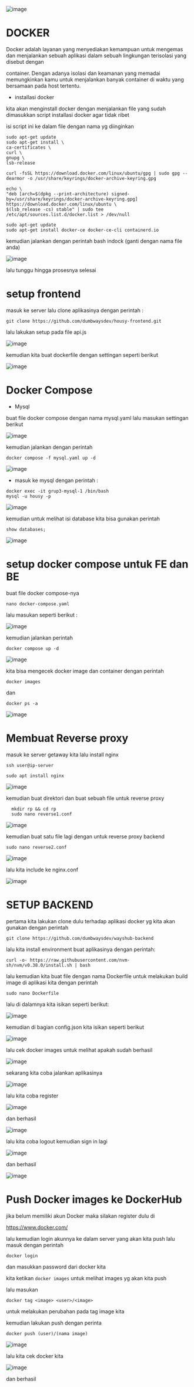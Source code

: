 

![image](https://user-images.githubusercontent.com/18206510/190534684-4162ee1c-666c-4dd8-a270-6f29a5a7df16.png)







# DOCKER




Docker adalah layanan yang menyediakan kemampuan untuk mengemas dan menjalankan sebuah aplikasi dalam sebuah lingkungan terisolasi yang disebut dengan

container. Dengan adanya isolasi dan keamanan yang memadai memungkinkan kamu untuk menjalankan banyak container di waktu yang bersamaan pada host tertentu.

- installasi docker


kita akan menginstall docker dengan menjalankan file yang sudah dimasukkan script installasi docker agar tidak ribet

isi script ini ke dalam file dengan nama yg diinginkan

```
sudo apt-get update
sudo apt-get install \
ca-certificates \
curl \
gnupg \
lsb-release
    
curl -fsSL https://download.docker.com/linux/ubuntu/gpg | sudo gpg --dearmor -o /usr/share/keyrings/docker-archive-keyring.gpg

echo \
"deb [arch=$(dpkg --print-architecture) signed-by=/usr/share/keyrings/docker-archive-keyring.gpg] https://download.docker.com/linux/ubuntu \
$(lsb_release -cs) stable" | sudo tee /etc/apt/sources.list.d/docker.list > /dev/null

sudo apt-get update
sudo apt-get install docker-ce docker-ce-cli containerd.io
```


kemudian jalankan dengan perintah bash indock (ganti dengan nama file anda)


![image](https://user-images.githubusercontent.com/18206510/190321884-aaa31677-39a9-444c-ae59-8e488c5c2b3b.png)


lalu tunggu hingga prosesnya selesai


# setup frontend


masuk ke server lalu clone aplikasinya dengan perintah :

```
git clone https://github.com/dumbwaysdev/housy-frontend.git
```

lalu lakukan setup pada file api.js


![image](https://user-images.githubusercontent.com/18206510/190451147-d5598b33-95b8-4f3f-83eb-7aaa3b1fae8a.png)



kemudian kita buat dockerfile dengan settingan seperti berikut



![image](https://user-images.githubusercontent.com/18206510/190451646-95ec9a50-04a7-4bc3-b8b1-4140dd0e560c.png)



# Docker Compose 

- Mysql


buat file docker compose dengan nama mysql.yaml lalu masukan settingan berikut



![image](https://user-images.githubusercontent.com/18206510/190452134-f808dc49-14cc-4f10-aeeb-8fee9acb4850.png)



kemudian jalankan dengan perintah 

```
docker compose -f mysql.yaml up -d
```


![image](https://user-images.githubusercontent.com/18206510/190452291-a0d12583-3318-40f7-825a-f30bbb3f0b62.png)


- masuk ke mysql dengan perintah :

```
docker exec -it grup3-mysql-1 /bin/bash
mysql -u housy -p
```

![image](https://user-images.githubusercontent.com/18206510/190455401-eaf3e679-6647-459b-9131-91dbc8580ce5.png)




kemudian untuk melihat isi database kita bisa gunakan perintah 

```
show databases;
```


![image](https://user-images.githubusercontent.com/18206510/190456130-52e930d9-a48b-47a1-b0ed-5b643b80f6b6.png)



# setup docker compose untuk FE dan BE


buat file docker compose-nya 

```nano docker-compose.yaml```


lalu masukan seperti berikut :


![image](https://user-images.githubusercontent.com/18206510/190456773-78224953-bfb3-40d7-a278-76699640c4ea.png)


kemudian jalankan perintah 


```docker compose up -d```


![image](https://user-images.githubusercontent.com/18206510/190457300-86f75104-74bd-45ff-8886-32e8f3b6c1c8.png)



kita bisa mengecek docker image dan container dengan perintah 


```docker images```

dan

```docker ps -a```



![image](https://user-images.githubusercontent.com/18206510/190457696-4f8357d0-1b71-4383-b8ee-e62e665e2eeb.png)



# Membuat Reverse proxy


masuk ke server getaway kita lalu install nginx

```ssh user@ip-server```


```
sudo apt install nginx
```



![image](https://user-images.githubusercontent.com/18206510/190459198-85b4bb74-1be4-44d9-96fb-69b5fa7f39c8.png)



kemudian buat direktori dan buat sebuah file untuk reverse proxy

```
  mkdir rp && cd rp
  sudo nano reverse1.conf
  ```


![image](https://user-images.githubusercontent.com/18206510/190460211-9f5f6c26-7bb9-4f2f-b87f-1c8849b584d2.png)



kemudian buat satu file lagi dengan untuk reverse proxy backend


```sudo nano reverse2.conf```



![image](https://user-images.githubusercontent.com/18206510/190460789-ad491372-9cbd-4bd2-8f18-c468a5855d7d.png)




lalu kita include ke nginx.conf



![image](https://user-images.githubusercontent.com/18206510/190461131-cbf16b8d-cd6a-44b4-9a43-c7d07b12ce72.png)


# SETUP BACKEND 

pertama kita lakukan clone dulu terhadap aplikasi docker yg kita akan gunakan dengan perintah 

```
git clone https://github.com/dumbwaysdev/wayshub-backend
```

lalu kita install environment buat aplikasinya dengan perintah:

```
curl -o- https://raw.githubusercontent.com/nvm-sh/nvm/v0.38.0/install.sh | bash
```


lalu kemudian kita buat file dengan nama Dockerfile untuk melakukan build image di aplikasi kita dengan perintah 

```
sudo nano Dockerfile
```

lalu di dalamnya kita isikan seperti berikut: 



![image](https://user-images.githubusercontent.com/18206510/190444161-c0584ae8-afa4-4a98-8f4d-10676492e69e.png)


kemudian di bagian config.json kita isikan seperti berikut



![image](https://user-images.githubusercontent.com/18206510/190444930-fa99434c-2c10-4bfd-a0d7-0222a4eb3c6e.png)



lalu cek docker images untuk melihat apakah sudah berhasil



![image](https://user-images.githubusercontent.com/18206510/189699700-67616a2c-2bfa-4171-ac14-34c82370eef3.png)



sekarang kita coba jalankan aplikasinya



![image](https://user-images.githubusercontent.com/18206510/190531265-bc4fd7f0-74f8-45e9-b6ba-b7de518e74e1.png)




lalu kita coba register 




![image](https://user-images.githubusercontent.com/18206510/190531420-5fe6657b-a9fc-46d0-80ae-7cd49111f7e8.png)



dan berhasil 



![image](https://user-images.githubusercontent.com/18206510/190531480-384fdb5c-7ad2-425b-b2fe-eab2f17ca4be.png)




lalu kita coba logout kemudian sign in lagi




![image](https://user-images.githubusercontent.com/18206510/190531657-aea0d014-beb7-4621-9d10-3fcad247d903.png)



dan berhasil


![image](https://user-images.githubusercontent.com/18206510/190531585-31bc38a3-5bb4-4dba-9da6-cb62fcf8a43d.png)




# Push Docker images ke DockerHub



jika belum memiliki akun Docker maka silakan register dulu di 


https://www.docker.com/


lalu kemudian login akunnya ke dalam server yang akan kita push lalu masuk dengan perintah 


```docker login```


dan masukkan password dari docker kita


kita ketikan ```docker images``` untuk melihat images yg akan kita push 


lalu masukan 

```
docker tag <image> <user>/<image>
```


untuk melakukan perubahan pada tag image kita



kemudian lakukan push dengan perinta 



```docker push (user)/(nama image)```



![image](https://user-images.githubusercontent.com/18206510/190534534-2868615f-0d67-4d64-bb27-df1b0f160e03.png)



lalu kita cek docker kita




![image](https://user-images.githubusercontent.com/18206510/190534629-e248011d-abe3-4402-bc78-f0dc87220730.png)



dan berhasil 







